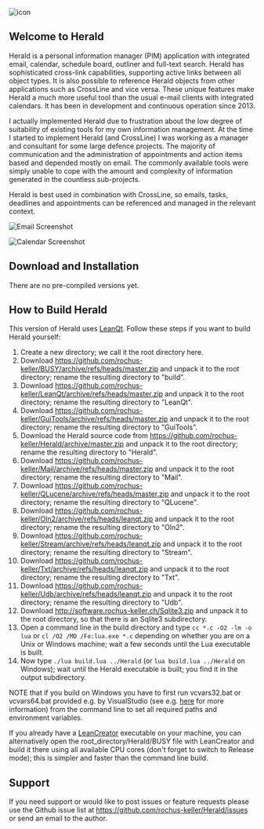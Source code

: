 ![icon](http://software.rochus-keller.ch/herald128.png)

## Welcome to Herald

Herald is a personal information manager (PIM) application with integrated email, calendar, schedule board, outliner
and full-text search.
Herald has sophisticated cross-link capabilities, supporting active links between all object types. It is also possible
to reference Herald objects from other applications such as CrossLine and vice versa. These unique features make Herald a 
much more useful tool than the usual e-mail clients with integrated calendars. It has been in development and continuous operation since 2013.

I actually implemented Herald due to frustration about the low degree of suitability of existing tools for my own information management. 
At the time I started to implement Herald (and CrossLine) I was working as a manager and consultant for some large defence projects. 
The majority of communication and the administration of appointments and action items based and depended mostly on email. The commonly available 
tools were simply unable to cope with the amount and complexity of information generated in the countless sub-projects. 

Herald is best used in combination with CrossLine, so emails, tasks, deadlines and appointments can be referenced and managed in 
the relevant context. 


![Email Screenshot](http://software.rochus-keller.ch/Herald-Emails.png)


![Calendar Screenshot](http://software.rochus-keller.ch/Herald-Calendar.png)


## Download and Installation

There are no pre-compiled versions yet. 

## How to Build Herald

This version of Herald uses [LeanQt](https://github.com/rochus-keller/LeanQt). 
Follow these steps if you want to build Herald yourself:

1. Create a new directory; we call it the root directory here.
1. Download https://github.com/rochus-keller/BUSY/archive/refs/heads/master.zip and unpack it to the root directory; rename the resulting directory to "build".
1. Download https://github.com/rochus-keller/LeanQt/archive/refs/heads/master.zip and unpack it to the root directory; rename the resulting directory to "LeanQt".
1. Download https://github.com/rochus-keller/GuiTools/archive/refs/heads/master.zip and unpack it to the root directory; rename the resulting directory to "GuiTools".
1. Download the Herald source code from https://github.com/rochus-keller/Herald/archive/master.zip and unpack it to the root directory; rename the resulting directory to "Herald".
1. Download https://github.com/rochus-keller/Mail/archive/refs/heads/master.zip and unpack it to the root directory; rename the resulting directory to "Mail".
1. Download https://github.com/rochus-keller/QLucene/archive/refs/heads/master.zip and unpack it to the root directory; rename the resulting directory to "QLucene".
1. Download https://github.com/rochus-keller/Oln2/archive/refs/heads/leanqt.zip and unpack it to the root directory; rename the resulting directory to "Oln2".
1. Download https://github.com/rochus-keller/Stream/archive/refs/heads/leanqt.zip and unpack it to the root directory; rename the resulting directory to "Stream".
1. Download https://github.com/rochus-keller/Txt/archive/refs/heads/leanqt.zip and unpack it to the root directory; rename the resulting directory to "Txt".
1. Download https://github.com/rochus-keller/Udb/archive/refs/heads/leanqt.zip and unpack it to the root directory; rename the resulting directory to "Udb".
1. Download http://software.rochus-keller.ch/Sqlite3.zip and unpack it to the root directory, so that there is an Sqlite3 subdirectory.
1. Open a command line in the build directory and type `cc *.c -O2 -lm -o lua` or `cl /O2 /MD /Fe:lua.exe *.c` depending on whether you are on a Unix or Windows machine; wait a few seconds until the Lua executable is built.
1. Now type `./lua build.lua ../Herald` (or `lua build.lua ../Herald` on Windows); wait until the Herald executable is built; you find it in the output subdirectory.

NOTE that if you build on Windows you have to first run vcvars32.bat or vcvars64.bat provided e.g. by VisualStudio (see e.g. [here](https://learn.microsoft.com/en-us/cpp/build/building-on-the-command-line?view=msvc-170) for more information) from the command line to set all required paths and environment variables.

If you already have a [LeanCreator](https://github.com/rochus-keller/LeanCreator/) executable on your machine, you can alternatively open the root_directory/Herald/BUSY file with LeanCreator and build it there using all available CPU cores (don't forget to switch to Release mode); this is simpler and faster than the command line build.

## Support
If you need support or would like to post issues or feature requests please use the Github issue list at https://github.com/rochus-keller/Herald/issues or send an email to the author.



